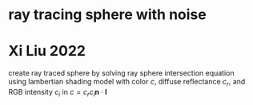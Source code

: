 # ray tracing sphere with noise
# Xi Liu 2022
create ray traced sphere by solving ray sphere intersection equation</br>
using lambertian shading model with color $c$, diffuse reflectance $c_r$, and RGB intensity $c_i$ in $c = c_r c_i \textbf{n} \cdot \textbf{l}$</br>
